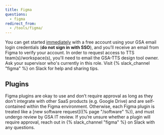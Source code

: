 ```yaml
---
title: Figma
questions:
  - figma
redirect_from:
  - /tools/figma/
---
```


You can get started [immediately](https://www.figma.com) with a free account using your GSA email login credentials (**do not sign in with SSO**), and you’ll receive an email from Figma to verify your account. In order to request access to TTS team(s)/workspace(s), you'll need to email the GSA-TTS design tool owner. Ask your supervisor who's currently in this role. Visit {% slack_channel "figma" %} on Slack for help and sharing tips.

## Plugins

Figma plugins are okay to use and don’t require approval as long as they don't integrate with other SaaS products (e.g. Google Drive) and are self-contained within the Figma environment. Otherwise, each Figma plugin is treated like a [new software request]({% page "/software" %}), and must undergo review by GSA IT review. If you’re unsure whether a plugin will require approval, reach out in {% slack_channel "figma" %} on Slack with any questions.
